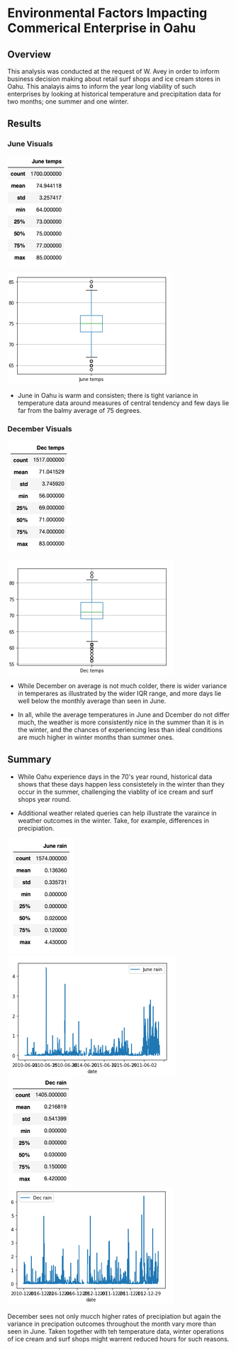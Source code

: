 # Environmental Factors Impacting Commerical Enterprise in Oahu

## Overview
This analysis was conducted at the request of W. Avey in order to inform business decision making about retail surf shops and ice cream stores in Oahu.  This analayis aims to inform the year long viability of such enterprises by looking at historical temperature and precipitation data for two months;  one summer and one winter.

## Results

### June Visuals
![June Temperature Table](/Images/June_temp_table.png)

![June Temperature Boxplot](/Images/june_temp_boxplot.png)

- June in Oahu is warm and consisten; there is tight variance in temperature data around measures of central tendency and few days lie far from the balmy average of 75 degrees.

### December Visuals
![December Temperature Table](/Images/dec_temp_table.png)

![Decemeber Temperature Boxplot](/Images/dec_temp_boxplot.png)

- While December on average is not much colder, there is wider variance in temperares as illustrated by the wider IQR range, and more days lie well below the monthly average than seen in June.

- In all, while the average temperatures in June and Dcember do not differ much, the weather is more consistently nice in the summer than it is in the winter, and the chances of experiencing less than ideal conditions are much higher in winter months than summer ones.

## Summary

- While Oahu experience days in the 70's year round, historical data shows that these days happen less consistetely in the winter than they occur in the summer, challenging the viablity of ice cream and surf shops year round.  

- Additional weather related queries can help illustrate the varaince in weather outcomes in the winter.  Take, for example, differences in precipiation.

![June Rain Table](/Images/june_rain_table.png)
![June Rain Plot](/Images/june_rain_plot.png)
![December Rain Table](/Images/dec_rain_table.png)
![December Rain Plot](/Images/dec_rain_plot.png)

December sees not only mucch higher rates of precipiation but again the variance in precipation outcomes throughout the month vary more than seen in June.  Taken together with teh temperature data, winter operations of ice cream and surf shops might warrent reduced hours for such reasons.

